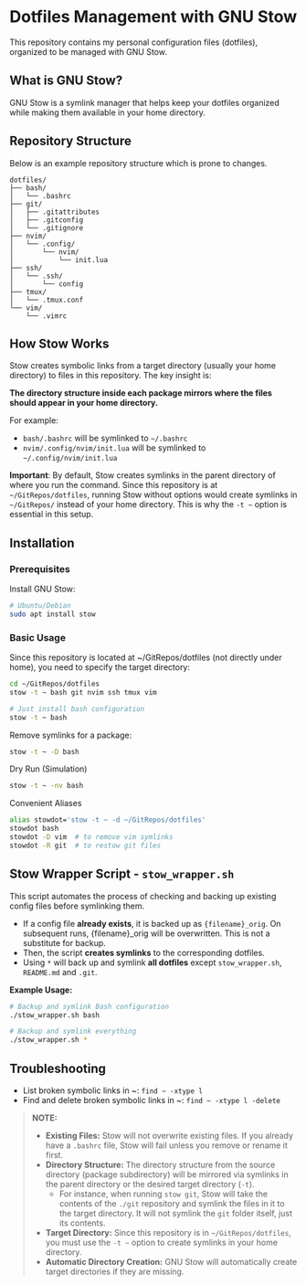 # Dotfiles Management with GNU Stow

This repository contains my personal configuration files (dotfiles), organized to be managed with GNU Stow.

## What is GNU Stow?

GNU Stow is a symlink manager that helps keep your dotfiles organized while making them available in your home directory.

## Repository Structure
Below is an example repository structure which is prone to changes.
```
dotfiles/
├── bash/
│   └── .bashrc
├── git/
│   ├── .gitattributes
│   ├── .gitconfig
│   └── .gitignore
├── nvim/
│   └── .config/
│       └── nvim/
│           └── init.lua
├── ssh/
│   └── .ssh/
│       └── config
├── tmux/
│   └── .tmux.conf
└── vim/
    └── .vimrc

```
## How Stow Works

Stow creates symbolic links from a target directory (usually your home directory) to files in this repository. The key insight is:

**The directory structure inside each package mirrors where the files should appear in your home directory.**

For example:
- `bash/.bashrc` will be symlinked to `~/.bashrc`
- `nvim/.config/nvim/init.lua` will be symlinked to `~/.config/nvim/init.lua`

**Important**: By default, Stow creates symlinks in the parent directory of where you run the command. Since this repository is at `~/GitRepos/dotfiles`, running Stow without options would create symlinks in `~/GitRepos/` instead of your home directory. This is why the `-t ~` option is essential in this setup.

## Installation

### Prerequisites

Install GNU Stow:

```bash
# Ubuntu/Debian
sudo apt install stow
```
### Basic Usage
Since this repository is located at ~/GitRepos/dotfiles (not directly under home), you need to specify the target directory:

```sh
cd ~/GitRepos/dotfiles
stow -t ~ bash git nvim ssh tmux vim
```

```sh
# Just install bash configuration
stow -t ~ bash
```


Remove symlinks for a package:
```sh
stow -t ~ -D bash
```

Dry Run (Simulation)
```sh
stow -t ~ -nv bash
```

Convenient Aliases
```sh
alias stowdot='stow -t ~ -d ~/GitRepos/dotfiles'
stowdot bash
stowdot -D vim  # to remove vim symlinks
stowdot -R git  # to restow git files
```

## Stow Wrapper Script - `stow_wrapper.sh`

This script automates the process of checking and backing up existing config files before symlinking them.

- If a config file **already exists**, it is backed up as `{filename}_orig`. On subsequent runs, {filename}_orig will be overwritten.
  This is not a substitute for backup.
- Then, the script **creates symlinks** to the corresponding dotfiles.
- Using `*` will back up and symlink **all dotfiles** except `stow_wrapper.sh`, `README.md` and `.git`.

**Example Usage:**
```bash
# Backup and symlink Bash configuration
./stow_wrapper.sh bash

# Backup and symlink everything
./stow_wrapper.sh *
```

## Troubleshooting
- List broken symbolic links in ~: `find ~ -xtype l`
- Find and delete broken symbolic links in ~: `find ~ -xtype l -delete`

> **NOTE:**
> - **Existing Files:** Stow will not overwrite existing files. If you already have a `.bashrc` file, Stow will fail unless you remove or rename it first.
> - **Directory Structure:** The directory structure from the source directory (package subdirectory) will be mirrored via symlinks in the parent directory or the desired target directory (`-t`).
>   - For instance, when running `stow git`, Stow will take the contents of the `./git` repository and symlink the files in it to the target directory. It will not symlink the `git` folder itself, just its contents.
> - **Target Directory:** Since this repository is in `~/GitRepos/dotfiles`, you must use the `-t ~` option to create symlinks in your home directory.
> - **Automatic Directory Creation:** GNU Stow will automatically create target directories if they are missing.
